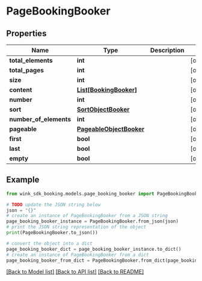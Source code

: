 # PageBookingBooker


## Properties

Name | Type | Description | Notes
------------ | ------------- | ------------- | -------------
**total_elements** | **int** |  | [optional] 
**total_pages** | **int** |  | [optional] 
**size** | **int** |  | [optional] 
**content** | [**List[BookingBooker]**](BookingBooker.md) |  | [optional] 
**number** | **int** |  | [optional] 
**sort** | [**SortObjectBooker**](SortObjectBooker.md) |  | [optional] 
**number_of_elements** | **int** |  | [optional] 
**pageable** | [**PageableObjectBooker**](PageableObjectBooker.md) |  | [optional] 
**first** | **bool** |  | [optional] 
**last** | **bool** |  | [optional] 
**empty** | **bool** |  | [optional] 

## Example

```python
from wink_sdk_booking.models.page_booking_booker import PageBookingBooker

# TODO update the JSON string below
json = "{}"
# create an instance of PageBookingBooker from a JSON string
page_booking_booker_instance = PageBookingBooker.from_json(json)
# print the JSON string representation of the object
print(PageBookingBooker.to_json())

# convert the object into a dict
page_booking_booker_dict = page_booking_booker_instance.to_dict()
# create an instance of PageBookingBooker from a dict
page_booking_booker_from_dict = PageBookingBooker.from_dict(page_booking_booker_dict)
```
[[Back to Model list]](../README.md#documentation-for-models) [[Back to API list]](../README.md#documentation-for-api-endpoints) [[Back to README]](../README.md)


